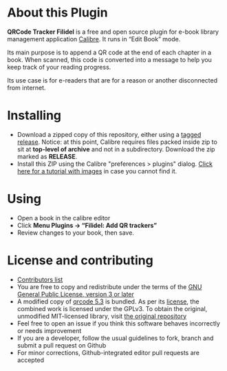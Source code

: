 ﻿# About this Plugin

**QRCode Tracker Filidel** is a free and open source plugin for e-book library management application [Calibre](https://calibre-ebook.com/). It runs in “Edit Book” mode.

Its main purpose is to append a QR code at the end of each chapter in a book. When scanned, this code is converted into a message to help you keep track of your reading progress.

Its use case is for e-readers that are for a reason or another disconnected from internet.

# Installing

 * Download a zipped copy of this repository, either using a [tagged release](https://github.com/mchubby/qrtracker-for-calibre/releases/latest). Notice: at this point, Calibre requires files packed inside zip to sit at **top-level of archive** and not in a subdirectory. Download the zip marked as **RELEASE**.
 * Install this ZIP using the Calibre "preferences > plugins" dialog. [Click here for a tutorial with images](http://www.ismoothblog.com/2012/07/how-to-install-plugin-to-calibre.html) in case you cannot find it.

# Using
 * Open a book in the calibre editor
 * Click **Menu Plugins -> “Filidel: Add QR trackers”**
 * Review changes to your book, then save.

# License and contributing
 * [Contributors list](docs/CONTRiBUTORS.txt)
 * You are free to copy and redistribute under the terms of the [GNU General Public License, version 3 or later](LICENSE)
 * A modified copy of [qrcode 5.3](https://github.com/lincolnloop/python-qrcode/releases/tag/v5.3) is bundled. As per its [license](licenses/QRCODE_LICENSE), the combined work is licensed under the GPLv3. To obtain the original, unmodified MIT-licensed library, visit [the original repository](https://github.com/lincolnloop/python-qrcode)
 * Feel free to open an issue if you think this software behaves incorrectly or needs improvement
 * If you are a developer, follow the usual guidelines to fork, branch and submit a pull request on Github
 * For minor corrections, Github-integrated editor pull requests are accepted



